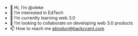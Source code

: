 - 👋 Hi, I’m @oleke
- 👀 I’m interested in EdTech
- 🌱 I’m currently learning web 3.0
- 💞️ I’m looking to collaborate on developing web 3.0 products
- 📫 How to reach me abiodun@hackccent.com

<!---
oleke/oleke is a ✨ special ✨ repository because its `README.md` (this file) appears on your GitHub profile.
You can click the Preview link to take a look at your changes.
--->
